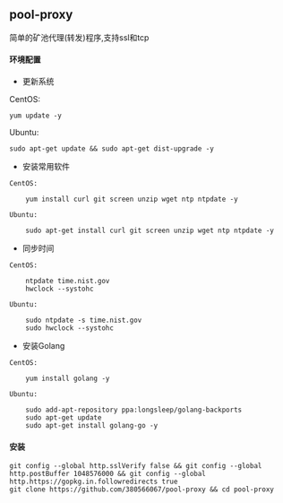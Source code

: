 ## pool-proxy
简单的矿池代理(转发)程序,支持ssl和tcp

#### 环境配置

* 更新系统

CentOS:

    yum update -y

Ubuntu:

    sudo apt-get update && sudo apt-get dist-upgrade -y

* 安装常用软件
```
CentOS:

    yum install curl git screen unzip wget ntp ntpdate -y

Ubuntu:

    sudo apt-get install curl git screen unzip wget ntp ntpdate -y
```
* 同步时间
```
CentOS:

    ntpdate time.nist.gov
    hwclock --systohc

Ubuntu:

    sudo ntpdate -s time.nist.gov
    sudo hwclock --systohc
```
* 安装Golang
```
CentOS:

    yum install golang -y

Ubuntu:

    sudo add-apt-repository ppa:longsleep/golang-backports
    sudo apt-get update
    sudo apt-get install golang-go -y
```
#### 安装
    git config --global http.sslVerify false && git config --global http.postBuffer 1048576000 && git config --global http.https://gopkg.in.followredirects true
    git clone https://github.com/380566067/pool-proxy && cd pool-proxy
    
